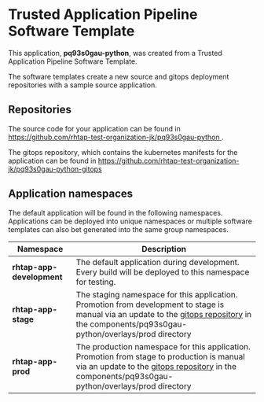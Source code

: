 # Trusted Application Pipeline Software Template

This application, **pq93s0gau-python**, was created from a Trusted Application Pipeline Software Template.

The software templates create a new source and gitops deployment repositories with a sample source application. 

## Repositories

The source code for your application can be found in [https://github.com/rhtap-test-organization-jk/pq93s0gau-python ](https://github.com/rhtap-test-organization-jk/pq93s0gau-python ).
 
The gitops repository, which contains the kubernetes manifests for the application can be found in 
[https://github.com/rhtap-test-organization-jk/pq93s0gau-python-gitops ](https://github.com/rhtap-test-organization-jk/pq93s0gau-python-gitops ) 

## Application namespaces 

The default application will be found in the following namespaces. Applications can be deployed into unique namespaces or multiple software templates can also bet generated into the same group namespaces.  

|  Namespace   |  Description   |  
| -------- | -------- |   
| **rhtap-app-development** | The default application during development. Every build will be deployed to this namespace for testing. | 
| **rhtap-app-stage** | The staging namespace for this application. Promotion from development to stage is manual via an update to the [gitops repository](https://github.com/rhtap-test-organization-jk/pq93s0gau-python-gitops ) in the components/pq93s0gau-python/overlays/prod directory |  
| **rhtap-app-prod** | The production namespace for this application. Promotion from stage to production is manual via an update to the [gitops repository](https://github.com/rhtap-test-organization-jk/pq93s0gau-python-gitops ) in the components/pq93s0gau-python/overlays/prod directory | 